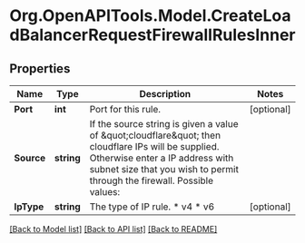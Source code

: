 # Org.OpenAPITools.Model.CreateLoadBalancerRequestFirewallRulesInner

## Properties

Name | Type | Description | Notes
------------ | ------------- | ------------- | -------------
**Port** | **int** | Port for this rule. | [optional] 
**Source** | **string** | If the source string is given a value of \&quot;cloudflare\&quot; then cloudflare IPs will be supplied. Otherwise enter a IP address with subnet size that you wish to permit through the firewall.  Possible values:  |   | Value | Description | | - | - -- -- - | - -- -- -- -- -- -- | |   | \&quot;192.168.1.1/16\&quot; | Ip address with a subnet size. | |   | cloudflare | Allow all of Cloudflare&#39;s IP space through the firewall | | [optional] 
**IpType** | **string** | The type of IP rule.  * v4 * v6 | [optional] 

[[Back to Model list]](../README.md#documentation-for-models) [[Back to API list]](../README.md#documentation-for-api-endpoints) [[Back to README]](../README.md)

